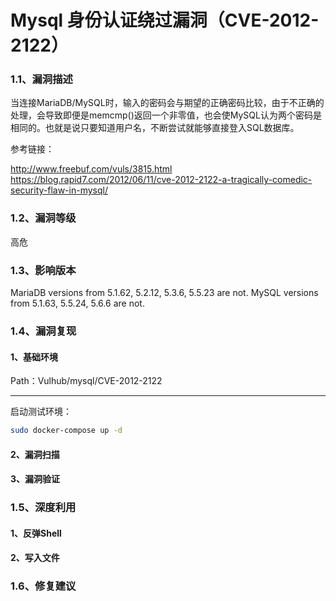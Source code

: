 

# Mysql 身份认证绕过漏洞（CVE-2012-2122）

### 1.1、漏洞描述

当连接MariaDB/MySQL时，输入的密码会与期望的正确密码比较，由于不正确的处理，会导致即便是memcmp()返回一个非零值，也会使MySQL认为两个密码是相同的。也就是说只要知道用户名，不断尝试就能够直接登入SQL数据库。


参考链接：

http://www.freebuf.com/vuls/3815.html
https://blog.rapid7.com/2012/06/11/cve-2012-2122-a-tragically-comedic-security-flaw-in-mysql/

### 1.2、漏洞等级

高危

### 1.3、影响版本

MariaDB versions from 5.1.62, 5.2.12, 5.3.6, 5.5.23 are not.
MySQL versions from 5.1.63, 5.5.24, 5.6.6 are not.

### 1.4、漏洞复现

#### 1、基础环境

Path：Vulhub/mysql/CVE-2012-2122

---

启动测试环境：

```bash
sudo docker-compose up -d
```

#### 2、漏洞扫描

#### 3、漏洞验证

### 1.5、深度利用

#### 1、反弹Shell

#### 2、写入文件

### 1.6、修复建议